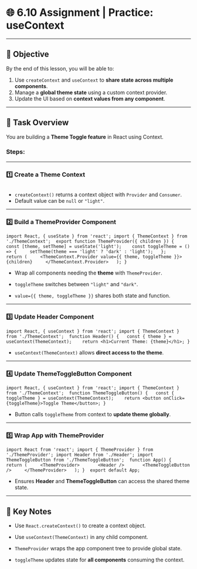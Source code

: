# 🌐 6.10 Assignment | Practice: useContext

---

## 🔹 Objective

By the end of this lesson, you will be able to:

1. Use `createContext` and `useContext` to **share state across multiple components**.
2. Manage a **global theme state** using a custom context provider.
3. Update the UI based on **context values from any component**.

---

## 🔹 Task Overview

You are building a **Theme Toggle feature** in React using Context.

### Steps:

---

### 1️⃣ Create a Theme Context

```

```

- `createContext()` returns a context object with `Provider` and `Consumer`.
- Default value can be `null` or `"light"`.

---

### 2️⃣ Build a ThemeProvider Component

`import React, { useState } from 'react'; import { ThemeContext } from './ThemeContext';  export function ThemeProvider({ children }) {   const [theme, setTheme] = useState('light');    const toggleTheme = () => {     setTheme(theme === 'light' ? 'dark' : 'light');   };    return (     <ThemeContext.Provider value={{ theme, toggleTheme }}>       {children}     </ThemeContext.Provider>   ); }`

- Wrap all components needing the **theme** with `ThemeProvider`.
    
- `toggleTheme` switches between `"light"` and `"dark"`.
    
- `value={{ theme, toggleTheme }}` shares both state and function.
    

---

### 3️⃣ Update Header Component

`import React, { useContext } from 'react'; import { ThemeContext } from './ThemeContext';  function Header() {   const { theme } = useContext(ThemeContext);    return <h1>Current Theme: {theme}</h1>; }`

- `useContext(ThemeContext)` allows **direct access to the theme**.
    

---

### 4️⃣ Update ThemeToggleButton Component

`import React, { useContext } from 'react'; import { ThemeContext } from './ThemeContext';  function ThemeToggleButton() {   const { toggleTheme } = useContext(ThemeContext);    return <button onClick={toggleTheme}>Toggle Theme</button>; }`

- Button calls `toggleTheme` from context to **update theme globally**.
    

---

### 5️⃣ Wrap App with ThemeProvider

`import React from 'react'; import { ThemeProvider } from './ThemeProvider'; import Header from './Header'; import ThemeToggleButton from './ThemeToggleButton';  function App() {   return (     <ThemeProvider>       <Header />       <ThemeToggleButton />     </ThemeProvider>   ); }  export default App;`

- Ensures **Header** and **ThemeToggleButton** can access the shared theme state.
    

---

## 🔹 Key Notes

- Use `React.createContext()` to create a context object.
    
- Use `useContext(ThemeContext)` in any child component.
    
- `ThemeProvider` wraps the app component tree to provide global state.
    
- `toggleTheme` updates state for **all components** consuming the context.